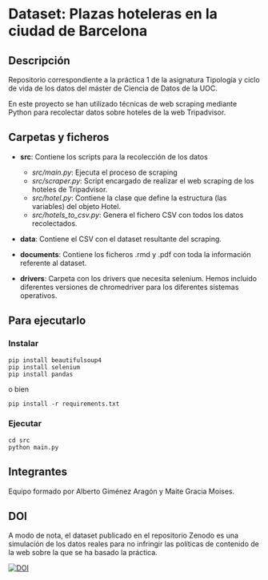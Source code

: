 # Dataset: Plazas hoteleras en la ciudad de Barcelona

## Descripción
Repositorio correspondiente a la práctica 1 de la asignatura Tipología y ciclo de vida de los datos 
del máster de Ciencia de Datos de la UOC.

En este proyecto se han utilizado técnicas de web scraping mediante Python para recolectar 
datos sobre hoteles de la web Tripadvisor.


## Carpetas y ficheros
- **src**: Contiene los scripts para la recolección de los datos
    - *src/main.py*: Ejecuta el proceso de scraping
    - *src/scraper.py*: Script encargado de realizar el web scraping de los hoteles de Tripadvisor.
    - *src/hotel.py*: Contiene la clase que define la estructura (las variables) del objeto Hotel.
    - *src/hotels_to_csv.py*: Genera el fichero CSV con todos los datos recolectados.
    
- **data**: Contiene el CSV con el dataset resultante del scraping.

- **documents**: Contiene los ficheros .rmd y .pdf con toda la información referente al dataset.

- **drivers**: Carpeta con los drivers que necesita selenium.  Hemos incluido diferentes 
versiones de chromedriver para los diferentes sistemas operativos.


## Para ejecutarlo

### Instalar
```
pip install beautifulsoup4
pip install selenium
pip install pandas
```



o bien

```
pip install -r requirements.txt
```
### Ejecutar
```
cd src
python main.py
```

## Integrantes
Equipo formado por Alberto Giménez Aragón y Maite Gracia Moises.

## DOI

A modo de nota, el dataset publicado en el repositorio Zenodo es una simulación de los datos reales para no infringir las políticas de contenido de la web sobre la que se ha basado la práctica.

[![DOI](https://zenodo.org/badge/DOI/10.5281/zenodo.4256762.svg)](https://doi.org/10.5281/zenodo.4256762)

